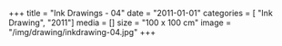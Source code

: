 +++
title = "Ink Drawings - 04"
date = "2011-01-01"
categories = [ "Ink Drawing", "2011"]
media = []
size = "100 x 100 cm"
image = "/img/drawing/inkdrawing-04.jpg"
+++
